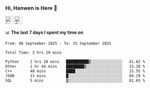 ### Hi, Hanwen is Here 👋
<p>
	<a href="https://www.linkedin.com/in/liu-hanwen/"><img src="https://img.shields.io/badge/@hanwen-0A66C2?style=flat&logo=LinkedIn&logoColor=white" alt="Linkedin"  height="25px"/></a> 
	<a href="https://scholar.google.com/citations?user=HDF0su0AAAAJ"><img src="https://img.shields.io/badge/scholar-4385FE.svg?&style=plastic&logo=google-scholar&logoColor=white" alt="Google Scholar" height="25px"> </a>
</p>

📊 **The last 7 days I spent my time on** 
<!--START_SECTION:waka-->

```txt
From: 08 September 2025 - To: 15 September 2025

Total Time: 3 hrs 29 mins

Python     2 hrs 10 mins   ██████████▒░░░░░░░░░░░░░░   41.62 %
Other      1 hr 44 mins    ████████▒░░░░░░░░░░░░░░░░   33.28 %
C++        48 mins         ████░░░░░░░░░░░░░░░░░░░░░   15.55 %
JSON       13 mins         █░░░░░░░░░░░░░░░░░░░░░░░░   04.29 %
SQL        5 mins          ▒░░░░░░░░░░░░░░░░░░░░░░░░   01.65 %
```

<!--END_SECTION:waka-->


<!--
**david990917/david990917** is a ✨ _special_ ✨ repository because its `README.md` (this file) appears on your GitHub profile.

Here are some ideas to get you started:

- 🔭 I’m currently working on ...
- 🌱 I’m currently learning ...
- 👯 I’m looking to collaborate on ...
- 🤔 I’m looking for help with ...
- 💬 Ask me about ...
- 📫 How to reach me: ...
- 😄 Pronouns: ...
- ⚡ Fun fact: ...
-->
